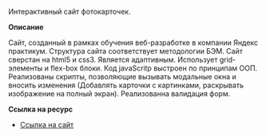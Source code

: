  Интерактивный сайт фотокарточек.


**Описание**

Сайт, созданный в рамках обучения веб-разработке в компании Яндекс практикум.
Структура сайта соответствует методологии БЭМ.
Сайт сверстан на html5 и css3. Является адаптивным. Использует grid-элементы и flex-box блоки.
Код javaScritp выстроен по принципам ООП.
Реализованы скрипты, позволяющие вызывать модальные окна и вносить изменения (Добавлять карточки с картинками, раскрывать изображение на полный экран).
Реализованна валидация форм.


**Ссылка на ресурс**

* [Ссылка на сайт](https://maddkot.github.io/mesto/)

